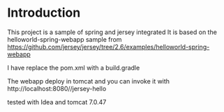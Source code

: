 # Introduction

This project is a sample of spring and jersey integrated
It is based on the helloworld-spring-webapp sample from
https://github.com/jersey/jersey/tree/2.6/examples/helloworld-spring-webapp

I have replace the pom.xml with a build.gradle

The webapp deploy in tomcat and you can invoke it with http://localhost:8080/<context>/jersey-hello

tested with Idea and tomcat 7.0.47